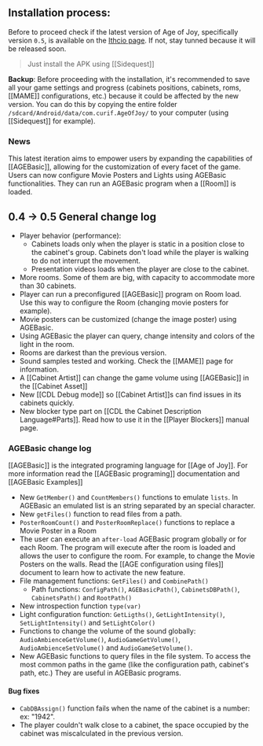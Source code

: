 ## Installation process:

Before to proceed check if the latest version of Age of Joy, specifically version `0.5`, is available on the [Ithcio page](https://curifab.itch.io/age-of-joy). If not, stay tunned because it will be released soon.

> 
> Just install the APK using [[Sidequest]]

**Backup**: Before proceeding with the installation, it's recommended to save all your game settings and progress (cabinets positions, cabinets, roms, [[MAME]] configurations, etc.) because it could be affected by the new version. You can do this by copying the entire folder `/sdcard/Android/data/com.curif.AgeOfJoy/` to your computer (using [[Sidequest]] for example). 

### News

This latest iteration aims to empower users by expanding the capabilities of [[AGEBasic]], allowing for the customization of every facet of the game. Users can now configure Movie Posters and Lights using AGEBasic functionalities. They can run an AGEBasic program when a [[Room]] is loaded. 
## 0.4 -> 0.5 General change log

- Player behavior (performance):
	- Cabinets loads only when the player is static in a position close to the cabinet's group. Cabinets don't load while the player is walking to do not interrupt the movement.
	- Presentation videos loads when the player are close to the cabinet.
- More rooms. Some of them are big, with capacity to accommodate more than 30 cabinets.
- Player can run a preconfigured [[AGEBasic]] program on Room load. Use this way to configure the Room (changing movie posters for example).
- Movie posters can be customized (change the image poster) using AGEBasic.
- Using AGEBasic the player can query, change intensity and colors of the light in the room.
- Rooms are darkest than the previous version.
- Sound samples tested and working. Check the [[MAME]] page for information.
- A [[Cabinet Artist]] can change the game volume using [[AGEBasic]] in the [[Cabinet Asset]]
- New [[CDL Debug mode]] so [[Cabinet Artist]]s can find issues in its cabinets quickly.
- New blocker type part on [[CDL the Cabinet Description Language#Parts]]. Read how to use it in the [[Player Blockers]] manual page.

### AGEBasic change log

[[AGEBasic]] is the integrated programing language for [[Age of Joy]]. For more information read the [[AGEBasic programing]] documentation and [[AGEBasic Examples]]

- New `GetMember()` and `CountMembers()` functions to emulate `lists`. In AGEBasic an emulated list is an string separated by an special character.
- New `getFiles()` function to read files from a path.
- `PosterRoomCount()` and `PosterRoomReplace()` functions to replace a Movie Poster in a Room
- The user can execute an `after-load` AGEBasic program globally or for each Room. The program will execute after the room is loaded and allows the user to configure the room. For example, to change the Movie Posters on the walls. Read the [[AGE configuration using files]] document to learn how to activate the new feature.
- File management functions: `GetFiles()` and `CombinePath()`
	- Path functions: `ConfigPath()`,  `AGEBasicPath()`, `CabinetsDBPath()`, `CabinetsPath()` and `RootPath()`
- New introspection function `type(var)`
- Light configuration function: `GetLigths()`, `GetLightIntensity()`, `SetLightIntensity()` and `SetLightColor()`
- Functions to change the volume of the sound globally: `AudioAmbienceGetVolume()`, `AudioGameGetVolume()`, `AudioAmbienceSetVolume()` and `AudioGameSetVolume()`.
- New AGEBasic functions to query files in the file system. To access the most common paths in the game (like the configuration path, cabinet's path, etc.) They are useful in AGEBasic programs.
#### Bug fixes

- `CabDBAssign()` function fails when the name of the cabinet is a number: ex: "1942".
- The player couldn't walk close to a cabinet, the space occupied by the cabinet was miscalculated in the previous version.
